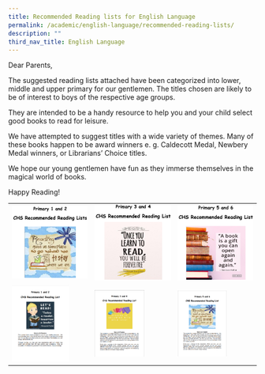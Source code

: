 ```yaml
---
title: Recommended Reading lists for English Language
permalink: /academic/english-language/recommended-reading-lists/
description: ""
third_nav_title: English Language
---
```

Dear Parents,

The suggested reading lists attached have been categorized into lower, middle and upper primary for our gentlemen. The titles chosen are likely to be of interest to boys of the respective age groups.

They are intended to be a handy resource to help you and your child select good books to read for leisure.

We have attempted to suggest titles with a wide variety of themes. Many of these books happen to be award winners e. g. Caldecott Medal, Newbery Medal winners, or Librarians’ Choice titles.

We hope our young gentlemen have fun as they immerse themselves in the magical world of books.

Happy Reading!

|  	|  	|  	|
|---	|---	|---	|
|![P1 and P2 Reading List](/images/Primary/English/2023-02-20%2015_14_12-2023%20P1%20and%20P2%20Recommended%20Reading%20List%20for%20English%20Language.png)|![P3 and P4 Reading List](/images/Primary/English/2023-02-20%2015_14_57-2023%20P3%20and%20P4%20Recommended%20Reading%20List%20for%20English%20Language.png)|![P5 and P6 Reading List](/images/Primary/English/2023-02-20%2015_15_41-2023%20P5%20and%20P6%20Recommended%20Reading%20List%20for%20English%20Language.png)
|  <a href="https://drive.google.com/file/d/1RXZEEMtiXH8_D2Rgd_OjsuZc25tmr24A/view?usp=sharing"><img style="width:75%" src="/images/el19.png"></a>	| <a href="https://drive.google.com/file/d/1hvi5Eu5sWlc-EE6se8XzfnagLON4Crr7/view?usp=sharing"><img style="width:65%" src="/images/el20.png"></a> 	| <a href="https://drive.google.com/file/d/11xS0ts80sMhhCrfY6rw3j_T-jbT8Soe6/view?usp=sharing"><img style="width:65%" src="/images/el21.png"></a> 	|